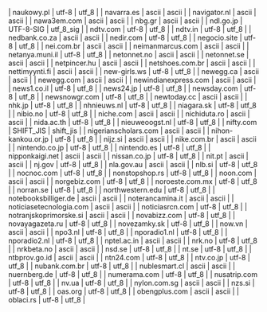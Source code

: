 | naukowy.pl | utf-8 | utf_8 |
| navarra.es | ascii | ascii |
| navigator.nl | ascii | ascii |
| nawa3em.com | ascii | ascii |
| nbg.gr | ascii | ascii |
| ndl.go.jp | UTF-8-SIG | utf_8_sig |
| ndtv.com | utf-8 | utf_8 |
| ndtv.in | utf-8 | utf_8 |
| nedbank.co.za | ascii | ascii |
| nedir.com | utf-8 | utf_8 |
| negocio.site | utf-8 | utf_8 |
| nei.com.br | ascii | ascii |
| neimanmarcus.com | ascii | ascii |
| netanya.muni.il | utf-8 | utf_8 |
| netonnet.no | ascii | ascii |
| netonnet.se | ascii | ascii |
| netpincer.hu | ascii | ascii |
| netshoes.com.br | ascii | ascii |
| nettimyynti.fi | ascii | ascii |
| new-girls.ws | utf-8 | utf_8 |
| newegg.ca | ascii | ascii |
| newegg.com | ascii | ascii |
| newindianexpress.com | ascii | ascii |
| news1.co.il | utf-8 | utf_8 |
| news24.jp | utf-8 | utf_8 |
| newsday.com | utf-8 | utf_8 |
| newsnowgr.com | utf-8 | utf_8 |
| newtoday.cc | ascii | ascii |
| nhk.jp | utf-8 | utf_8 |
| nhnieuws.nl | utf-8 | utf_8 |
| niagara.sk | utf-8 | utf_8 |
| nibio.no | utf-8 | utf_8 |
| niche.com | ascii | ascii |
| nichiduta.ro | ascii | ascii |
| nida.ac.th | utf-8 | utf_8 |
| nieuweoogst.nl | utf-8 | utf_8 |
| nifty.com | SHIFT_JIS | shift_jis |
| nigerianscholars.com | ascii | ascii |
| nihon-kankou.or.jp | utf-8 | utf_8 |
| nijz.si | ascii | ascii |
| nike.com.br | ascii | ascii |
| nintendo.co.jp | utf-8 | utf_8 |
| nintendo.es | utf-8 | utf_8 |
| nipponkaigi.net | ascii | ascii |
| nissan.co.jp | utf-8 | utf_8 |
| nit.pt | ascii | ascii |
| nj.gov | utf-8 | utf_8 |
| nla.gov.au | ascii | ascii |
| nlb.si | utf-8 | utf_8 |
| nocnoc.com | utf-8 | utf_8 |
| nonstopshop.rs | utf-8 | utf_8 |
| noon.com | ascii | ascii |
| norgebiz.com | utf-8 | utf_8 |
| noroeste.com.mx | utf-8 | utf_8 |
| norran.se | utf-8 | utf_8 |
| northwestern.edu | utf-8 | utf_8 |
| notebooksbilliger.de | ascii | ascii |
| noterancamina.it | ascii | ascii |
| noticiasetecnologia.com | ascii | ascii |
| noticiasrcn.com | utf-8 | utf_8 |
| notranjskoprimorske.si | ascii | ascii |
| novabizz.com | utf-8 | utf_8 |
| novayagazeta.ru | utf-8 | utf_8 |
| novezamky.sk | utf-8 | utf_8 |
| now.vn | ascii | ascii |
| npo3.nl | utf-8 | utf_8 |
| nporadio1.nl | utf-8 | utf_8 |
| nporadio2.nl | utf-8 | utf_8 |
| nptel.ac.in | ascii | ascii |
| nrk.no | utf-8 | utf_8 |
| nrkbeta.no | ascii | ascii |
| nsd.se | utf-8 | utf_8 |
| nt.se | utf-8 | utf_8 |
| ntbprov.go.id | ascii | ascii |
| ntn24.com | utf-8 | utf_8 |
| ntv.co.jp | utf-8 | utf_8 |
| nubank.com.br | utf-8 | utf_8 |
| nublesmart.cl | ascii | ascii |
| nuernberg.de | utf-8 | utf_8 |
| numerama.com | utf-8 | utf_8 |
| nusatrip.com | utf-8 | utf_8 |
| nv.ua | utf-8 | utf_8 |
| nylon.com.sg | ascii | ascii |
| nzs.si | utf-8 | utf_8 |
| oas.org | utf-8 | utf_8 |
| obengplus.com | ascii | ascii |
| oblaci.rs | utf-8 | utf_8 |
